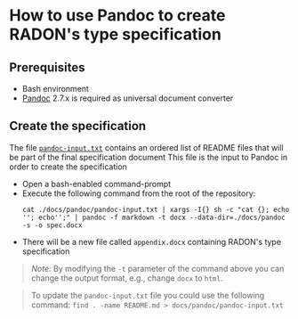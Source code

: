 # How to use Pandoc to create RADON's type specification

## Prerequisites

* Bash environment
* [Pandoc](https://pandoc.org) 2.7.x is required as universal document converter

## Create the specification

The file [`pandoc-input.txt`](pandoc-input.txt) contains an ordered list of README files that will be part of the final specification document
This file is the input to Pandoc in order to create the specification

* Open a bash-enabled command-prompt
* Execute the following command from the root of the repository:
  ```shell
  cat ./docs/pandoc/pandoc-input.txt | xargs -I{} sh -c "cat {}; echo ''; echo'';" | pandoc -f markdown -t docx --data-dir=./docs/pandoc -s -o spec.docx
  ```
* There will be a new file called `appendix.docx` containing RADON's type specification

> *Note:* By modifying the `-t` parameter of the command above you can change the output format, e.g., change `docx` to `html`.

> To update the `pandoc-input.txt` file you could use the following command:
>   `find . -name README.md > docs/pandoc/pandoc-input.txt`